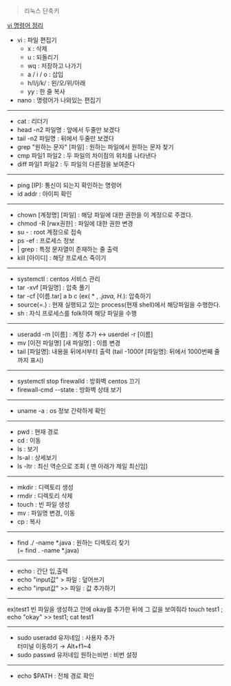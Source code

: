 > 리눅스 단축키

[vi 명령어 정리](https://blockdmask.tistory.com/25)
- vi : 파일 편집기
  - x : 삭제
  - u : 되돌리기
  - wq : 저장하고 나가기
  - a / i / o : 삽입
  - h/l/j/k/ : 왼/오/위/아래
  - yy : 한 줄 복사
- nano : 명령어가 나와있는 편집기
---------------------
- cat : 리더기
- head -n2 파일명 : 앞에서 두줄만 보겠다
- tail -n2 파일명 : 뒤에서 두줄만 보겠다
- grep "원하는 문자" [파일] : 원하는 파일에서 원하는 문자 찾기
- cmp 파일1 파일2 : 두 파일의 차이점의 위치를 나타낸다
- diff 파일1 파일2 : 두 파일의 다른점을 보여준다
----------
- ping [IP]: 통신이 되는지 확인하는 명령어
- id addr : 아이피 확인
-----------
- chown [계정명] [파일] : 해당 파일에 대한 권한을 이 계정으로 주겠다.
- chmod -R [rwx권한] : 파일에 대한 권한 변경
- su - : root 계정으로 접속
- ps -ef :  프로세스 정보
- | grep : 특정 문자열이 존재하는 줄 출력
- kill [아이디] : 해당 프로세스 죽이기  
-------------------   
- systemctl : centos 서비스 관리
- tar -xvf [파일명] : 압축 풀기
- tar -cf [이름.tar] a b c (ex( * , *.java, H.*): 압축하기
- source(=.) : 현재 실행되고 있는 process(현재 shell)에서 해당파일을 수행한다.
- sh : 자식 프로세스를 folk하여 해당 파일을 수행  
--------------   
- useradd -m [이름] : 계정 추가 ↔ userdel -r [이름]
- mv [이전 파일명] [새 파일명] : 이름 변경
- tail [파일명]: 내용을 뒤에서부터 출력 (tail -1000f [파일명]: 뒤에서 1000번째 줄까지 표시)  
 ------------------------ 
- systemctl stop firewalld : 방화벽 centos 끄기  
- firewall-cmd --state : 방화벽 상태 보기    
---------------------  
- uname -a : os 정보 간략하게 확인  
 ---------------------   
- pwd : 현재 경로  
- cd : 이동  
- ls : 보기  
- ls-al : 상세보기  
- ls -ltr : 최신 역순으로 조회 ( 맨 아래가 제일 최신임)   
----------------------     
- mkdir : 디렉토리 생성
- rmdir : 디렉토리 삭제
- touch : 빈 파일 생성
-  mv : 파일명 변경, 이동
-  cp : 복사  
--------------
- find ./ -name *.java : 원하는 디렉토리 찾기  
(= find . -name *.java)
-----------------
- echo : 간단 입,출력
- echo "input값" > 파일 : 덮어쓰기
- echo "input값" >> 파일 : 값 추가하기

-------------------------------------
ex)test1 빈 파일을 생성하고 안에 okay를 추가한 뒤에 그 값을 보여줘라
touch test1 ; echo "okay" >> test1; cat test1
     
---

- sudo useradd 유저네임 : 사용자 추가  
터미널 이동하기 → Alt+f1~4  
- sudo passwd 유저네임 원하는비번 : 비번 설정  
---
- echo $PATH : 전체 경로 확인  


  
